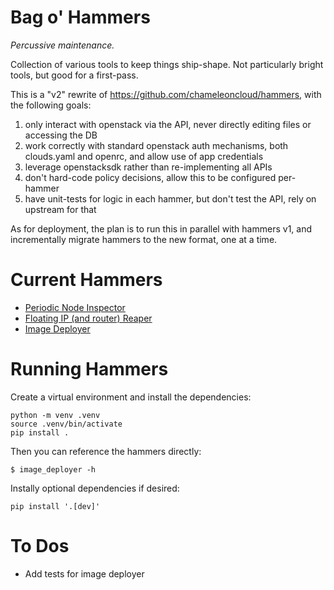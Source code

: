 # Bag o' Hammers

*Percussive maintenance.*

Collection of various tools to keep things ship-shape. Not particularly bright tools, but good for a first-pass.

This is a "v2" rewrite of https://github.com/chameleoncloud/hammers, with the following goals:

1. only interact with openstack via the API, never directly editing files or accessing the DB
1. work correctly with standard openstack auth mechanisms, both clouds.yaml and openrc, and allow use of app credentials
1. leverage openstacksdk rather than re-implementing all APIs
1. don't hard-code policy decisions, allow this to be configured per-hammer
1. have unit-tests for logic in each hammer, but don't test the API, rely on upstream for that

As for deployment, the plan is to run this in parallel with hammers v1, and incrementally migrate hammers to the new format, one at a time.

# Current Hammers

- [Periodic Node Inspector](docs/periodic_node_inspector.md)
- [Floating IP (and router) Reaper](docs/ip_cleaner.md)
- [Image Deployer](docs/image_deployer.md)

# Running Hammers

Create a virtual environment and install the dependencies:
```
python -m venv .venv
source .venv/bin/activate
pip install .
```

Then you can reference the hammers directly:
```
$ image_deployer -h
```

Instally optional dependencies if desired:
```
pip install '.[dev]'
```

# To Dos

- Add tests for image deployer

